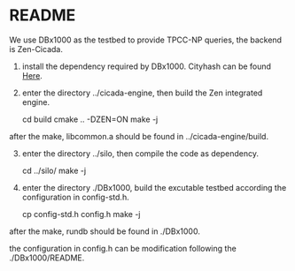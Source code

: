 
README
======

We use DBx1000 as the testbed to provide TPCC-NP queries, the backend is Zen-Cicada.

1. install the dependency required by DBx1000. Cityhash can be found [Here](https://github.com/google/cityhash).

2. enter the directory ../cicada-engine, then build the Zen integrated engine.

    cd build
    cmake .. -DZEN=ON
    make -j

after the make, libcommon.a should be found in ../cicada-engine/build.

3. enter the directory ../silo, then compile the code as dependency.

    cd ../silo/
    make -j 

4. enter the directory ./DBx1000, build the excutable testbed according the configuration in config-std.h.

    cp config-std.h config.h
    make -j

after the make, rundb should be found in ./DBx1000.

the configuration in config.h can be modification following the ./DBx1000/README.

